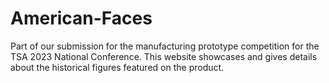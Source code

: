 # American-Faces
Part of our submission for the manufacturing prototype competition for the TSA 2023 National Conference. 
This website showcases and gives details about the historical figures featured on the product. 
